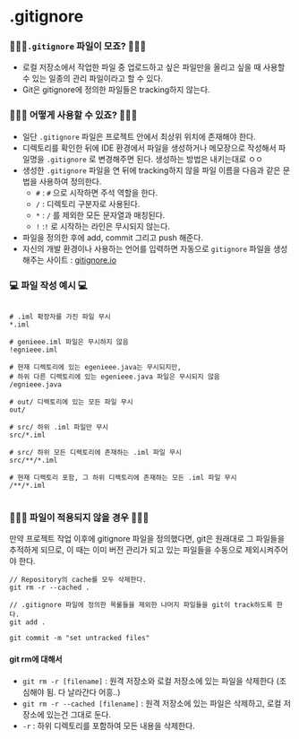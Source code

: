 # .gitignore

### 🤷🏻‍♀️️`.gitignore` 파일이 모죠? 🤷🏻‍♀️
* 로컬 저장소에서 작업한 파일 중 업로드하고 싶은 파일만을 올리고 싶을 때 사용할 수 있는 일종의 관리 파일이라고 할 수 있다. 
* Git은 gitignore에 정의한 파일들은 tracking하지 않는다. 

### 👩🏻‍💻 어떻게 사용할 수 있죠? 👩🏻‍💻
* 일단 `.gitignore` 파일은 프로젝트 안에서 최상위 위치에 존재해야 한다.
* 디렉토리를 확인한 뒤에 IDE 환경에서 파일을 생성하거나 메모장으로 작성해서 파일명을 `.gitignore` 로 변경해주면 된다. 생성하는 방법은 내키는대로 ㅇㅇ
* 생성한 `.gitignore` 파일을 연 뒤에 tracking하지 않을 파일 이름을 다음과 같은 문법을 사용하여 정의한다.
  * `#` : `#` 으로 시작하면 주석 역할을 한다. 
  * `/` : 디렉토리 구분자로 사용된다. 
  * `*` : `/` 를 제외한 모든 문자열과 매칭된다. 
  * `!` :`!` 로 시작하는 라인은 무시되지 않는다. 
* 파일을 정의한 후에 add, commit 그리고 push 해준다.
* 자신의 개발 환경이나 사용하는 언어를 입력하면 자동으로 `gitignore` 파일을 생성해주는 사이트 :
    [gitignore.io](https://www.toptal.com/developers/gitignore)
  
### 💻 파일 작성 예시 💻
```gitignore

# .iml 확장자를 가진 파일 무시
*.iml

# genieee.iml 파일은 무시하지 않음 
!egnieee.iml

# 현재 디렉토리에 있는 egenieee.java는 무시되지만,
# 하위 다른 디렉토리에 있는 egenieee.java 파일은 무시되지 않음
/egnieee.java

# out/ 디렉토리에 있는 모든 파일 무시
out/

# src/ 하위 .iml 파일만 무시
src/*.iml

# src/ 하위 모든 디렉토리에 존재하는 .iml 파일 무시 
src/**/*.iml

# 현재 디렉토리 포함, 그 하위 디렉토리에 존재하는 모든 .iml 파일 무시 
/**/*.iml


```

### 🤦🏻‍♀️ 파일이 적용되지 않을 경우 🤦🏻‍♀️
만약 프로젝트 작업 이후에 gitignore 파일을 정의했다면, git은 원래대로 그 파일들을 추적하게 되므로, 이 때는 이미 버전 관리가 되고 있는 파일들을 수동으로 제외시켜주어야 한다.

```
// Repository의 cache를 모두 삭제한다.
git rm -r --cached .

// .gitignore 파일에 정의한 목롤들을 제외한 나머지 파일들을 git이 track하도록 한다.
git add .

git commit -m "set untracked files"
```

#### git rm에 대해서
* `git rm -r [filename]` : 원격 저장소와 로컬 저장소에 있는 파일을 삭제한다 (조심해야 됨. 다 날라간다 어흥..)
* `git rm -r --cached [filename]` : 원격 저장소에 있는 파일은 삭제하고, 로컬 저장소에 있는건 그대로 둔다.
* `-r` : 하위 디렉토리를 포함하여 모든 내용을 삭제한다.